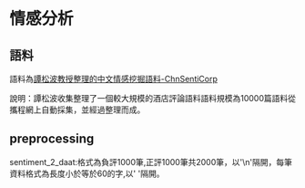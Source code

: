 # 情感分析

## 語料 ##

語料為[譚松波教授整理的中文情感挖掘語料-ChnSentiCorp](http://www.nlpir.org/wordpress/2017/09/04/%E4%B8%AD%E6%96%87%E6%83%85%E6%84%9F%E6%8C%96%E6%8E%98%E8%AF%AD%E6%96%99-chnsenticorp/)

說明：譚松波收集整理了一個較大規模的酒店評論語料語料規模為10000篇語料從攜程網上自動採集，並經過整理而成。

## preprocessing ##

sentiment_2_daat:格式為負評1000筆,正評1000筆共2000筆，以'\n'隔開，每筆資料格式為長度小於等於60的字,以' '隔開。